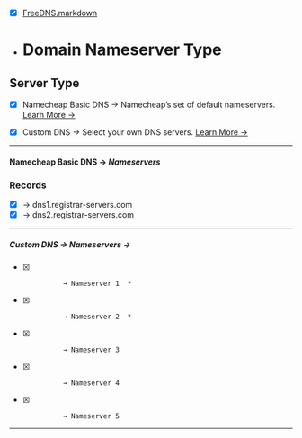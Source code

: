 - [x] [FreeDNS.markdown](https://github.com/CreateBrowser/createbrowser.github.io/blob/master/Samples/Service/FreeDNS.markdown)

- # Domain Nameserver Type
## Server Type
- [x] Namecheap Basic DNS → Namecheap’s set of default nameservers. [Learn More →](https://www.namecheap.com/support/knowledgebase/article.aspx/9434/10/using-defaultnameservers-vs-hostingnameservers?_ga=2.263105605.830261088.1560875727-12853503.1560875727)

- [x] Custom DNS → Select your own DNS servers. [Learn More →](https://www.namecheap.com/support/knowledgebase/article.aspx/767/10/how-can-i-changethe-nameservers-for-mydomain?_ga=2.226035923.830261088.1560875727-12853503.1560875727)
   
***
#### Namecheap Basic DNS → ***Nameservers***  
 ### **Records**
- [x] → dns1.registrar-servers.com
- [x] → dns2.registrar-servers.com
   
***

##### Custom DNS → ***Nameservers*** →
- [x]               → Nameserver 1  *
- [x]               → Nameserver 2  *
- [x]               → Nameserver 3
- [x]               → Nameserver 4
- [x]               → Nameserver 5

***
